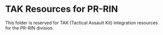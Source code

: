 # TAK Resources for PR-RIN

This folder is reserved for TAK (Tactical Assault Kit) integration resources for the PR-RIN division.

